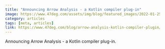```yaml
---
title: "Announcing Arrow Analysis - a Kotlin compiler plug-in"
image: https://www.47deg.com/assets/img/blog/featured_images/2022-01-25-arrow-analysis-is-available.jpg
category: articles
tags: [meta, articles]
link: https://www.47deg.com/blog/arrow-analysis-kotlin-compiler-plugin/
---
```


Announcing Arrow Analysis - a Kotlin compiler plug-in.
